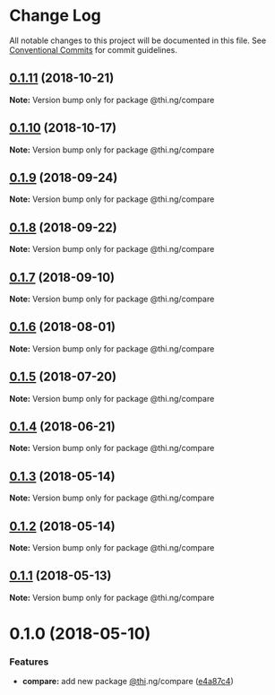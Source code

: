 # Change Log

All notable changes to this project will be documented in this file.
See [Conventional Commits](https://conventionalcommits.org) for commit guidelines.

## [0.1.11](https://github.com/thi-ng/umbrella/compare/@thi.ng/compare@0.1.10...@thi.ng/compare@0.1.11) (2018-10-21)

**Note:** Version bump only for package @thi.ng/compare





## [0.1.10](https://github.com/thi-ng/umbrella/compare/@thi.ng/compare@0.1.9...@thi.ng/compare@0.1.10) (2018-10-17)

**Note:** Version bump only for package @thi.ng/compare





<a name="0.1.9"></a>
## [0.1.9](https://github.com/thi-ng/umbrella/compare/@thi.ng/compare@0.1.8...@thi.ng/compare@0.1.9) (2018-09-24)

**Note:** Version bump only for package @thi.ng/compare





<a name="0.1.8"></a>
## [0.1.8](https://github.com/thi-ng/umbrella/compare/@thi.ng/compare@0.1.7...@thi.ng/compare@0.1.8) (2018-09-22)

**Note:** Version bump only for package @thi.ng/compare





<a name="0.1.7"></a>
## [0.1.7](https://github.com/thi-ng/umbrella/compare/@thi.ng/compare@0.1.6...@thi.ng/compare@0.1.7) (2018-09-10)

**Note:** Version bump only for package @thi.ng/compare





<a name="0.1.6"></a>
## [0.1.6](https://github.com/thi-ng/umbrella/compare/@thi.ng/compare@0.1.5...@thi.ng/compare@0.1.6) (2018-08-01)




**Note:** Version bump only for package @thi.ng/compare

<a name="0.1.5"></a>
## [0.1.5](https://github.com/thi-ng/umbrella/compare/@thi.ng/compare@0.1.4...@thi.ng/compare@0.1.5) (2018-07-20)




**Note:** Version bump only for package @thi.ng/compare

<a name="0.1.4"></a>
## [0.1.4](https://github.com/thi-ng/umbrella/compare/@thi.ng/compare@0.1.3...@thi.ng/compare@0.1.4) (2018-06-21)




**Note:** Version bump only for package @thi.ng/compare

<a name="0.1.3"></a>
## [0.1.3](https://github.com/thi-ng/umbrella/compare/@thi.ng/compare@0.1.2...@thi.ng/compare@0.1.3) (2018-05-14)




**Note:** Version bump only for package @thi.ng/compare

<a name="0.1.2"></a>
## [0.1.2](https://github.com/thi-ng/umbrella/compare/@thi.ng/compare@0.1.1...@thi.ng/compare@0.1.2) (2018-05-14)




**Note:** Version bump only for package @thi.ng/compare

<a name="0.1.1"></a>
## [0.1.1](https://github.com/thi-ng/umbrella/compare/@thi.ng/compare@0.1.0...@thi.ng/compare@0.1.1) (2018-05-13)




**Note:** Version bump only for package @thi.ng/compare

<a name="0.1.0"></a>
# 0.1.0 (2018-05-10)


### Features

* **compare:** add new package [@thi](https://github.com/thi).ng/compare ([e4a87c4](https://github.com/thi-ng/umbrella/commit/e4a87c4))
